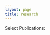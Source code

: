 ```yaml
---
layout: page
title: research
---
```



Select Publications:

<script src="https://bibbase.org/show?bib=janeon.github.io/Resume/my_pubs.bib&jsonp=1"></script> 